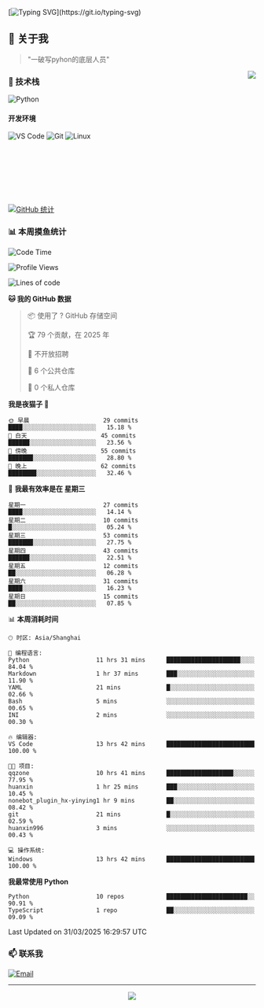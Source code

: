 [![Typing SVG](https://readme-typing-svg.herokuapp.com?font=Fira+Code&pause=1000&color=36BCF7&random=false&width=435&lines=print(%22Hello%2C+World!%22);%23+Welcome+to+my+code+space+%F0%9F%90%8D)](https://git.io/typing-svg)

## 🌟 关于我

> "一破写pyhon的底层人员"

<img align="right" src="https://github-readme-stats.vercel.app/api/top-langs/?username=huanxin996&theme=tokyonight" />

### 🎯 技术栈

![Python](https://img.shields.io/badge/Python-Expert-3776AB?style=for-the-badge&logo=python&logoColor=white)

#### 开发环境

![VS Code](https://img.shields.io/badge/VS_Code-007ACC?style=for-the-badge&logo=visual-studio-code&logoColor=white)
![Git](https://img.shields.io/badge/Git-F05032?style=for-the-badge&logo=git&logoColor=white)
![Linux](https://img.shields.io/badge/Linux-FCC624?style=for-the-badge&logo=linux&logoColor=black)

<br/><br/><br/><br/><br/><br/>

  
[![GitHub 统计](https://github-readme-stats.vercel.app/api?username=huanxin996&show_icons=true&theme=tokyonight)](https://github.com/huanxin996)

### 📊 本周摸鱼统计

<!--START_SECTION:waka-->
![Code Time](http://img.shields.io/badge/Code%20Time-13%20hrs%2043%20mins-blue)

![Profile Views](http://img.shields.io/badge/%E4%B8%AA%E4%BA%BA%E8%B5%84%E6%96%99%E8%A7%82%E7%9C%8B%E6%AC%A1%E6%95%B0-133-blue)

![Lines of code](https://img.shields.io/badge/%E4%BB%8E%E3%80%8CHello%20World%E3%80%8D%E8%B5%B7%E6%88%91%E5%B7%B2%E7%BB%8F%E5%86%99%E4%BA%86-1.2%20million%20%E8%A1%8C%E4%BB%A3%E7%A0%81-blue)

**🐱 我的 GitHub 数据** 

> 📦  使用了 ? GitHub 存储空间 
 > 
> 🏆 79 个贡献，在 2025 年
 > 
> 🚫 不开放招聘
 > 
> 📜 6 个公共仓库 
 > 
> 🔑 0 个私人仓库 
 > 
**我是夜猫子 🦉** 

```text
🌞 早晨                     29 commits          ████░░░░░░░░░░░░░░░░░░░░░   15.18 % 
🌆 白天                     45 commits          ██████░░░░░░░░░░░░░░░░░░░   23.56 % 
🌃 傍晚                     55 commits          ███████░░░░░░░░░░░░░░░░░░   28.80 % 
🌙 晚上                     62 commits          ████████░░░░░░░░░░░░░░░░░   32.46 % 
```
📅 **我最有效率是在 星期三** 

```text
星期一                      27 commits          ████░░░░░░░░░░░░░░░░░░░░░   14.14 % 
星期二                      10 commits          █░░░░░░░░░░░░░░░░░░░░░░░░   05.24 % 
星期三                      53 commits          ███████░░░░░░░░░░░░░░░░░░   27.75 % 
星期四                      43 commits          ██████░░░░░░░░░░░░░░░░░░░   22.51 % 
星期五                      12 commits          ██░░░░░░░░░░░░░░░░░░░░░░░   06.28 % 
星期六                      31 commits          ████░░░░░░░░░░░░░░░░░░░░░   16.23 % 
星期日                      15 commits          ██░░░░░░░░░░░░░░░░░░░░░░░   07.85 % 
```


📊 **本周消耗时间** 

```text
🕑︎ 时区: Asia/Shanghai

💬 编程语言: 
Python                   11 hrs 31 mins      █████████████████████░░░░   84.04 % 
Markdown                 1 hr 37 mins        ███░░░░░░░░░░░░░░░░░░░░░░   11.90 % 
YAML                     21 mins             █░░░░░░░░░░░░░░░░░░░░░░░░   02.66 % 
Bash                     5 mins              ░░░░░░░░░░░░░░░░░░░░░░░░░   00.65 % 
INI                      2 mins              ░░░░░░░░░░░░░░░░░░░░░░░░░   00.30 % 

🔥 编辑器: 
VS Code                  13 hrs 42 mins      █████████████████████████   100.00 % 

🐱‍💻 项目: 
qqzone                   10 hrs 41 mins      ███████████████████░░░░░░   77.95 % 
huanxin                  1 hr 25 mins        ███░░░░░░░░░░░░░░░░░░░░░░   10.45 % 
nonebot_plugin_hx-yinying1 hr 9 mins         ██░░░░░░░░░░░░░░░░░░░░░░░   08.42 % 
git                      21 mins             █░░░░░░░░░░░░░░░░░░░░░░░░   02.59 % 
huanxin996               3 mins              ░░░░░░░░░░░░░░░░░░░░░░░░░   00.43 % 

💻 操作系统: 
Windows                  13 hrs 42 mins      █████████████████████████   100.00 % 
```

**我最常使用 Python** 

```text
Python                   10 repos            ███████████████████████░░   90.91 % 
TypeScript               1 repo              ██░░░░░░░░░░░░░░░░░░░░░░░   09.09 % 
```




 Last Updated on 31/03/2025 16:29:57 UTC
<!--END_SECTION:waka-->

### 📫 联系我

[![Email](https://img.shields.io/badge/Email-D14836?style=for-the-badge&logo=gmail&logoColor=white)](mailto:mc.xiaolang@Foxmail.com)

---

<p align="center">
  <img src="https://profile-counter.glitch.me/huanxin996/count.svg" />
</p>